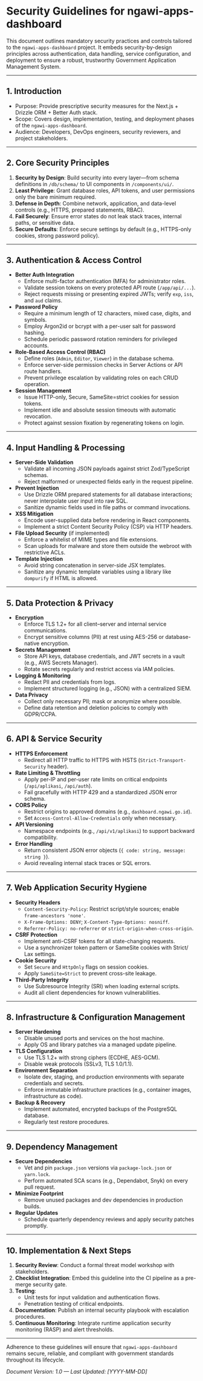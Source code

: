 # Security Guidelines for ngawi-apps-dashboard

This document outlines mandatory security practices and controls tailored to the `ngawi-apps-dashboard` project. It embeds security-by-design principles across authentication, data handling, service configuration, and deployment to ensure a robust, trustworthy Government Application Management System.

---

## 1. Introduction

- Purpose: Provide prescriptive security measures for the Next.js + Drizzle ORM + Better Auth stack.
- Scope: Covers design, implementation, testing, and deployment phases of the `ngawi-apps-dashboard`.
- Audience: Developers, DevOps engineers, security reviewers, and project stakeholders.

---

## 2. Core Security Principles

1. **Security by Design**: Build security into every layer—from schema definitions in `/db/schema/` to UI components in `/components/ui/`.
2. **Least Privilege**: Grant database roles, API tokens, and user permissions only the bare minimum required.
3. **Defense in Depth**: Combine network, application, and data-level controls (e.g., HTTPS, prepared statements, RBAC).
4. **Fail Securely**: Ensure error states do not leak stack traces, internal paths, or sensitive data.
5. **Secure Defaults**: Enforce secure settings by default (e.g., HTTPS-only cookies, strong password policy).

---

## 3. Authentication & Access Control

- **Better Auth Integration**
  - Enforce multi-factor authentication (MFA) for administrator roles.
  - Validate session tokens on every protected API route (`/app/api/...`).
  - Reject requests missing or presenting expired JWTs; verify `exp`, `iss`, and `aud` claims.
- **Password Policy**
  - Require a minimum length of 12 characters, mixed case, digits, and symbols.
  - Employ Argon2id or bcrypt with a per-user salt for password hashing.
  - Schedule periodic password rotation reminders for privileged accounts.
- **Role-Based Access Control (RBAC)**
  - Define roles (`Admin`, `Editor`, `Viewer`) in the database schema.
  - Enforce server-side permission checks in Server Actions or API route handlers.
  - Prevent privilege escalation by validating roles on each CRUD operation.
- **Session Management**
  - Issue HTTP-only, Secure, SameSite=strict cookies for session tokens.
  - Implement idle and absolute session timeouts with automatic revocation.
  - Protect against session fixation by regenerating tokens on login.

---

## 4. Input Handling & Processing

- **Server-Side Validation**
  - Validate all incoming JSON payloads against strict Zod/TypeScript schemas.
  - Reject malformed or unexpected fields early in the request pipeline.
- **Prevent Injection**
  - Use Drizzle ORM prepared statements for all database interactions; never interpolate user input into raw SQL.
  - Sanitize dynamic fields used in file paths or command invocations.
- **XSS Mitigation**
  - Encode user-supplied data before rendering in React components.
  - Implement a strict Content Security Policy (CSP) via HTTP headers.
- **File Upload Security** (if implemented)
  - Enforce a whitelist of MIME types and file extensions.
  - Scan uploads for malware and store them outside the webroot with restrictive ACLs.
- **Template Injection**
  - Avoid string concatenation in server-side JSX templates.
  - Sanitize any dynamic template variables using a library like `dompurify` if HTML is allowed.

---

## 5. Data Protection & Privacy

- **Encryption**
  - Enforce TLS 1.2+ for all client–server and internal service communications.
  - Encrypt sensitive columns (PII) at rest using AES-256 or database-native encryption.
- **Secrets Management**
  - Store API keys, database credentials, and JWT secrets in a vault (e.g., AWS Secrets Manager).
  - Rotate secrets regularly and restrict access via IAM policies.
- **Logging & Monitoring**
  - Redact PII and credentials from logs.
  - Implement structured logging (e.g., JSON) with a centralized SIEM.
- **Data Privacy**
  - Collect only necessary PII; mask or anonymize where possible.
  - Define data retention and deletion policies to comply with GDPR/CCPA.

---

## 6. API & Service Security

- **HTTPS Enforcement**
  - Redirect all HTTP traffic to HTTPS with HSTS (`Strict-Transport-Security` header).
- **Rate Limiting & Throttling**
  - Apply per-IP and per-user rate limits on critical endpoints (`/api/aplikasi`, `/api/auth`).
  - Fail gracefully with HTTP 429 and a standardized JSON error schema.
- **CORS Policy**
  - Restrict origins to approved domains (e.g., `dashboard.ngawi.go.id`).
  - Set `Access-Control-Allow-Credentials` only when necessary.
- **API Versioning**
  - Namespace endpoints (e.g., `/api/v1/aplikasi`) to support backward compatibility.
- **Error Handling**
  - Return consistent JSON error objects (`{ code: string, message: string }`).
  - Avoid revealing internal stack traces or SQL errors.

---

## 7. Web Application Security Hygiene

- **Security Headers**
  - `Content-Security-Policy`: Restrict script/style sources; enable `frame-ancestors 'none'`.
  - `X-Frame-Options: DENY`; `X-Content-Type-Options: nosniff`.
  - `Referrer-Policy: no-referrer` or `strict-origin-when-cross-origin`.
- **CSRF Protection**
  - Implement anti-CSRF tokens for all state-changing requests.
  - Use a synchronizer token pattern or SameSite cookies with Strict/ Lax settings.
- **Cookie Security**
  - Set `Secure` and `HttpOnly` flags on session cookies.
  - Apply `SameSite=Strict` to prevent cross-site leakage.
- **Third-Party Integrity**
  - Use Subresource Integrity (SRI) when loading external scripts.
  - Audit all client dependencies for known vulnerabilities.

---

## 8. Infrastructure & Configuration Management

- **Server Hardening**
  - Disable unused ports and services on the host machine.
  - Apply OS and library patches via a managed update pipeline.
- **TLS Configuration**
  - Use TLS 1.2+ with strong ciphers (ECDHE, AES-GCM).
  - Disable weak protocols (SSLv3, TLS 1.0/1.1).
- **Environment Separation**
  - Isolate dev, staging, and production environments with separate credentials and secrets.
  - Enforce immutable infrastructure practices (e.g., container images, infrastructure as code).
- **Backup & Recovery**
  - Implement automated, encrypted backups of the PostgreSQL database.
  - Regularly test restore procedures.

---

## 9. Dependency Management

- **Secure Dependencies**
  - Vet and pin `package.json` versions via `package-lock.json` or `yarn.lock`.
  - Perform automated SCA scans (e.g., Dependabot, Snyk) on every pull request.
- **Minimize Footprint**
  - Remove unused packages and dev dependencies in production builds.
- **Regular Updates**
  - Schedule quarterly dependency reviews and apply security patches promptly.

---

## 10. Implementation & Next Steps

1. **Security Review**: Conduct a formal threat model workshop with stakeholders.
2. **Checklist Integration**: Embed this guideline into the CI pipeline as a pre-merge security gate.
3. **Testing**:
   - Unit tests for input validation and authentication flows.
   - Penetration testing of critical endpoints.
4. **Documentation**: Publish an internal security playbook with escalation procedures.
5. **Continuous Monitoring**: Integrate runtime application security monitoring (RASP) and alert thresholds.

---

Adherence to these guidelines will ensure that `ngawi-apps-dashboard` remains secure, reliable, and compliant with government standards throughout its lifecycle.  

*Document Version: 1.0 — Last Updated: [YYYY-MM-DD]*